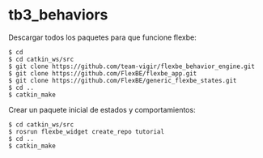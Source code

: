 # tb3_behaviors

Descargar todos los paquetes para que funcione flexbe:

```
$ cd
$ cd catkin_ws/src
$ git clone https://github.com/team-vigir/flexbe_behavior_engine.git
$ git clone https://github.com/FlexBE/flexbe_app.git
$ git clone https://github.com/FlexBE/generic_flexbe_states.git
$ cd ..
$ catkin_make
```

Crear un paquete inicial de estados y comportamientos:

```
$ cd catkin_ws/src
$ rosrun flexbe_widget create_repo tutorial
$ cd ..
$ catkin_make
```


